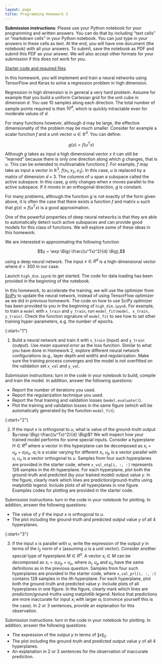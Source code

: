 ```yaml
---
layout: page
title: Programming Homework 3
---
```


**Submission instructions**: Please use your Python notebook for your programming and written answers. You can do that by including “text cells” or “markdown cells” in your Python notebook. You can just type in your answers in these cells as text. At the end, you will have one document (the notebook) with all your answers. To submit, save the notebook as PDF and submit this PDF as your answer. We will also accept other formats for your submission if this does not work for you.

[Starter code and required files](https://github.com/EricDarve/me343-cme216-winter-2021/tree/main/Homework/HW3/hw3-starter-code)

In this homework, you will implement and train a neural networks using TensorFlow and Keras to solve a regression problem in high dimension.

Regression in high dimension is in general a very hard problem. Assume for example that you build a uniform Cartesian grid for the unit cube in dimension $d$. You use 10 samples along each direction. The total number of sample points required is then $10^d$, which is quickly intractable even for moderate values of $d$.

For many functions however, although $d$ may be large, the effective dimensionality of the problem may be much smaller. Consider for example a scalar function $f$ and a unit vector $u \in \mathbb R^d$. You can define:

$$g(x) = f(u^T x) $$

Although $g$ takes as input a high dimensional vector $x$ it can still be "learned" because there is only one direction along which $g$ changes, that is $u$. This can be extended to multivariable functions $f$. For example, $f$ may take as input a vector in $\mathbb R^3$, $f(x_1,x_2,x_3)$. In this case, $u$ is replaced by a matrix of dimension $d \times 3$. The columns of $u$ span a subspace called the active subspace. In this case, $g$ only changes when $x$ moves parallel to the active subspace. If it moves in an orthogonal direction, $g$ is constant.

For many problems, although the function $g$ is not exactly of the form given above, it is often the case that there exists a function $f$ and matrix $u$ such that $g(x) \approx f(u^T x)$ is a good approximation.

One of the powerful properties of deep neural networks is that they are able to automatically detect such active subspaces and can provide good models for this class of functions. We will explore some of these ideas in this homework.

We are interested in approximating the following function

$$y = \exp \Big(-\frac{(u^Tx)^2}{d} \Big),$$

using a deep neural network. The input $x \in R^d$ is a high-dimensional vector where $d = 300$ in our case.

Launch `high_dim.ipynb` to get started. The code for data loading has been provided in the beginning of the notebook.

In this homework, to accelerate the training, we will use the optimizer from [SciPy](https://www.scipy.org/) to update the neural network, instead of using TensorFlow optimizer as we did in previous homework. The code on how to use SciPy optimizer has been provided to you in the beginning of `high_dim.ipynb`. For example, to train a `model` with `x_train` and `y_train`, run `model_fit(model, x_train, y_train)`. Check the function signature of `model_fit` to see how to set other training hyper-parameters, e.g. the number of epochs.

{:start="1"}

1. Build a neural network and train it with `x_train` (input) and `y_train` (output). Use _mean squared error_ as the loss function. Similar to what you have done in Homework 2, explore different neural network configurations (e.g., layer depth and width) and regularization. Make sure the training process converges and the model is not overfitted on the validation set `x_val` and `y_val`.

Submission instructions: turn in the code in your notebook to build, compile and train the model. In addition, answer the following questions:
- Report the number of iterations you used.
- Report the regularization technique you used.
- Report the final training and validation losses (`model.evaluate()`).
- Plot the training and validation losses in the same figure (which will be automatically generated by the function `model_fit`).

{:start="2"}

2. If the input $x$ is orthogonal to $u$, what is value of the ground-truth output $y=\exp \Big(-\frac{(u^Tx)^2}{d} \Big)$? We will inspect how your trained model performs for some special inputs. Consider a hyperplane $H \in R^d$ where a vector in this hyperplane can be decomposed as $x_{i} = u_{p} + \alpha_i u_{o}$. $\alpha_i$ is a scalar varying for different $x_{i}$, $u_{p}$ is a vector parallel with $u$, $u_{o}$ is a vector orthogonal to $u$. Samples from four such hyperplanes are provided in the starter code, where `x_val_otg[i, :, :]` represents 128 samples in the $i$th hyperplane. For each hyperplane, plot both the ground-truth and predicted (by your trained model) output value $y$. In the figure, clearly mark which lines are prediction/ground-truths using matplotlib legend. Include plots of all hyperplanes in one figure. Examples codes for plotting are provided in the starter code.

Submission instructions: turn in the code in your notebook for plotting. In addition, answer the following questions:
- The value of $y$ if the input $x$ is orthogonal to $u$.
- The plot including the ground-truth and predicted output value $y$ of all 4 hyperplanes.

{:start="3"}

3. If the input $x$ is parallel with $u$, write the expression of the output $y$ in terms of the $l_2$ norm of $x$ (assuming $u$ is a unit vector). Consider another special type of hyperplane $M \in R^d$. A vector $x_{i} \in M$ can be decomposed as $x_{i} = \alpha_i u_{p} + u_{o}$, where $\alpha_i$, $u_{p}$ and $u_{o}$ have the same definitions as in the previous question. Samples from four such hyperplanes are provided in the starter code, where `x_val_prl[i, :, :]` contains 128 samples in the $i$th hyperplane. For each hyperplane, plot both the ground-truth and predicted value $y$. Include plots of all hyperplanes in one figure. In the figure, clearly mark which lines are prediction/ground-truths using matplotlib legend. Notice that predictions are more inaccurate for input $x_{i}$ with larger $\alpha_i$ (convince yourself this is the case). In 2 or 3 sentences, provide an explanation for this observation.

Submission instructions: turn in the code in your notebook for plotting. In addition, answer the following questions:
- The expression of the output $y$ in terms of $\lVert x \rVert _2$.
- The plot including the ground-truth and predicted output value $y$ of all 4 hyperplanes.
- An explanation in 2 or 3 sentences for the observation of inaccurate prediction.
